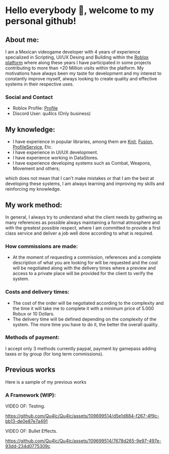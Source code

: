 # **Hello everybody 👋, welcome to my personal github!**

## About me:
I am a Mexican videogame developer with 4 years of experience specialized in Scripting, UI/UX Desing and Building within the [Roblox platform](https://www.roblox.com/) where along these years I have participated in some projects contributing to more than +20 Million visits within the platform. My motivations have always been my taste for development and my interest to constantly improve myself, always looking to create quality and effective systems in their respective uses.

### Social and Contact
- Roblox Profile: [Profile](https://www.roblox.com/users/2255195190/)
- Discord User: qu4lcs (Only business)

## My knowledge:
- I have experience in popular libraries, among them are [Knit](https://sleitnick.github.io/Knit/), [Fusion](https://elttob.uk/Fusion/0.3/), [ProfileService](https://madstudioroblox.github.io/ProfileService/), Etc.
- I have experience in UI/UX development.
- I have experience working in DataStores.
- I have experience developing systems such as Combat, Weapons, Movement and others;
  
which does not mean that I can't make mistakes or that I am the best at developing these systems, I am always learning and improving my skills and reinforcing my knowledge.

## My work method:
In general, I always try to understand what the client needs by gathering as many references as possible always maintaining a formal atmosphere and with the greatest possible respect, where I am committed to provide a first class service and deliver a job well done according to what is required.

### How commissions are made:
- At the moment of requesting a commission, references and a complete description of what you are looking for will be requested and the cost will be negotiated along with the delivery times where a preview and access to a private place will be provided for the client to verify the system.

### Costs and delivery times:
- The cost of the order will be negotiated according to the complexity and the time it will take me to complete it with a minimum price of 5.000 Robux or 10 Dollars.
- The delivery time will be defined depending on the complexity of the system. The more time you have to do it, the better the overall quality.

### Methods of payment:
I accept only 3 methods currently paypal, payment by gamepass adding taxes or by group (for long term commissions).

## Previous works
Here is a sample of my previous works

### A Framework (WIP):
VIDEO OF: Testing.

https://github.com/Qu4lc/Qu4lc/assets/109699514/d5e1d884-f267-4f9c-bb13-de0e87e7a491

VIDEO OF: Bullet Effects.

https://github.com/Qu4lc/Qu4lc/assets/109699514/7678d265-9e97-497e-93dd-234d0775309c
